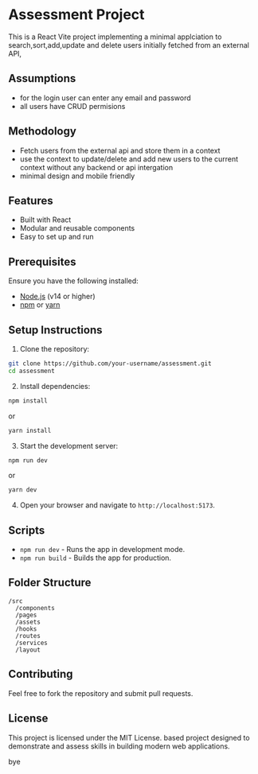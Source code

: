 # Assessment Project

This is a React Vite project implementing a minimal applciation to search,sort,add,update and delete users initially fetched from an external API,

## Assumptions

- for the login user can enter any email and password
- all users have CRUD permisions

## Methodology

- Fetch users from the external api and store them in a context
- use the context to update/delete and add new users to the current context without any backend or api intergation
- minimal design and mobile friendly

## Features

- Built with React
- Modular and reusable components
- Easy to set up and run

## Prerequisites

Ensure you have the following installed:

- [Node.js](https://nodejs.org/) (v14 or higher)
- [npm](https://www.npmjs.com/) or [yarn](https://yarnpkg.com/)

## Setup Instructions

1. Clone the repository:

```bash
git clone https://github.com/your-username/assessment.git
cd assessment
```

2. Install dependencies:

```bash
npm install
```

or

```bash
yarn install
```

3. Start the development server:

```bash
npm run dev
```

or

```bash
yarn dev
```

4. Open your browser and navigate to `http://localhost:5173`.

## Scripts

- `npm run dev` - Runs the app in development mode.
- `npm run build` - Builds the app for production.

## Folder Structure

```
/src
  /components
  /pages
  /assets
  /hooks
  /routes
  /services
  /layout

```

## Contributing

Feel free to fork the repository and submit pull requests.

## License

This project is licensed under the MIT License.
based project designed to demonstrate and assess skills in building modern web applications.

bye
